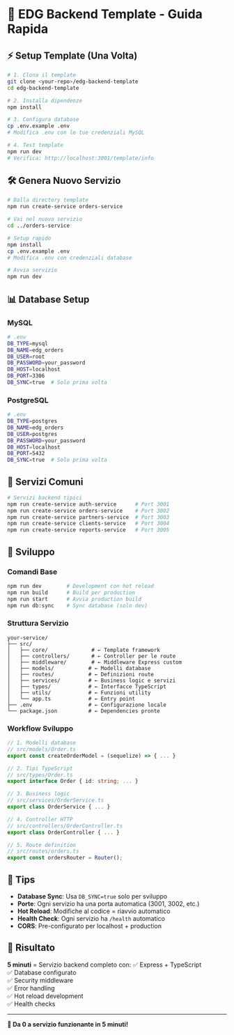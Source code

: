# 🚀 EDG Backend Template - Guida Rapida

## ⚡ Setup Template (Una Volta)

```bash
# 1. Clona il template
git clone <your-repo>/edg-backend-template
cd edg-backend-template

# 2. Installa dipendenze
npm install

# 3. Configura database
cp .env.example .env
# Modifica .env con le tue credenziali MySQL

# 4. Test template
npm run dev
# Verifica: http://localhost:3001/template/info
```

## 🛠️ Genera Nuovo Servizio

```bash
# Dalla directory template
npm run create-service orders-service

# Vai nel nuovo servizio
cd ../orders-service

# Setup rapido
npm install
cp .env.example .env
# Modifica .env con credenziali database

# Avvia servizio
npm run dev
```

## 📊 Database Setup

### MySQL

```bash
# .env
DB_TYPE=mysql
DB_NAME=edg_orders
DB_USER=root
DB_PASSWORD=your_password
DB_HOST=localhost
DB_PORT=3306
DB_SYNC=true  # Solo prima volta
```

### PostgreSQL

```bash
# .env
DB_TYPE=postgres
DB_NAME=edg_orders
DB_USER=postgres
DB_PASSWORD=your_password
DB_HOST=localhost
DB_PORT=5432
DB_SYNC=true  # Solo prima volta
```

## 🎯 Servizi Comuni

```bash
# Servizi backend tipici
npm run create-service auth-service      # Port 3001
npm run create-service orders-service    # Port 3002
npm run create-service partners-service  # Port 3003
npm run create-service clients-service   # Port 3004
npm run create-service reports-service   # Port 3005
```

## 📝 Sviluppo

### Comandi Base

```bash
npm run dev        # Development con hot reload
npm run build      # Build per production
npm run start      # Avvia production build
npm run db:sync    # Sync database (solo dev)
```

### Struttura Servizio

```
your-service/
├── src/
│   ├── core/              # ← Template framework
│   ├── controllers/       # ← Controller per le route
│   ├── middleware/        # ← Middleware Express custom
│   ├── models/           # ← Modelli database
│   ├── routes/           # ← Definizioni route
│   ├── services/         # ← Business logic e servizi
│   ├── types/            # ← Interfacce TypeScript
│   ├── utils/            # ← Funzioni utility
│   └── app.ts            # ← Entry point
├── .env                  # ← Configurazione locale
└── package.json          # ← Dependencies pronte
```

### Workflow Sviluppo

```typescript
// 1. Modelli database
// src/models/Order.ts
export const createOrderModel = (sequelize) => { ... }

// 2. Tipi TypeScript
// src/types/Order.ts
export interface Order { id: string; ... }

// 3. Business logic
// src/services/OrderService.ts
export class OrderService { ... }

// 4. Controller HTTP
// src/controllers/OrderController.ts
export class OrderController { ... }

// 5. Route definition
// src/routes/orders.ts
export const ordersRouter = Router();
```

## 🔧 Tips

- **Database Sync**: Usa `DB_SYNC=true` solo per sviluppo
- **Porte**: Ogni servizio ha una porta automatica (3001, 3002, etc.)
- **Hot Reload**: Modifiche al codice = riavvio automatico
- **Health Check**: Ogni servizio ha `/health` automatico
- **CORS**: Pre-configurato per localhost + production

## 🎉 Risultato

**5 minuti** = Servizio backend completo con:
✅ Express + TypeScript  
✅ Database configurato  
✅ Security middleware  
✅ Error handling  
✅ Hot reload development  
✅ Health checks

---

**🚀 Da 0 a servizio funzionante in 5 minuti!**

